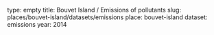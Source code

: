 type: empty
title: Bouvet Island / Emissions of pollutants
slug: places/bouvet-island/datasets/emissions
place: bouvet-island
dataset: emissions
year: 2014
